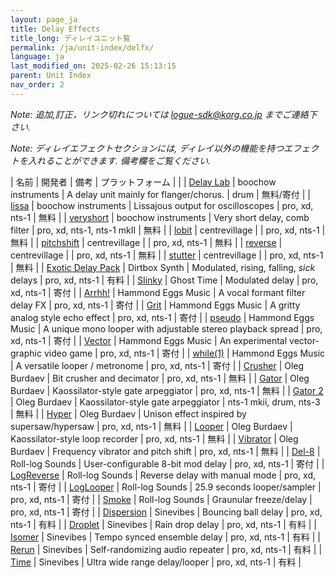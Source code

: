 ```yaml
---
layout: page_ja
title: Delay Effects
title_long: ディレイユニット覧
permalink: /ja/unit-index/delfx/
language: ja
last_modified_on: 2025-02-26 15:13:15
parent: Unit Index
nav_order: 2
---
```


_Note: 追加,訂正，リンク切れについては logue-sdk@korg.co.jp までご連絡下さい._

_Note: ディレイエフェクトセクションには, ディレイ以外の機能を持つエフェクトを入れることができます. 備考欄をご覧ください._

| 名前 | 開発者 | 備考 | プラットフォーム |  |
| [Delay Lab](https://blog.boochow.com/logue/delaylab) | boochow instruments | A delay unit mainly for flanger/chorus. | drum | 無料/寄付 |
| [lissa](https://github.com/boochow/lissa) | boochow instruments | Lissajous output for oscilloscopes | pro, xd, nts-1 | 無料 |
| [veryshort](https://github.com/boochow/veryshort) | boochow instruments | Very short delay, comb filter | pro, xd, nts-1, nts-1 mkII | 無料 |
| [lobit](https://github.com/centrevillage/cv_logue/tree/master/delfx/lobit) | centrevillage |  | pro, xd, nts-1 | 無料 |
| [pitchshift](https://github.com/centrevillage/cv_logue/tree/master/delfx/pitchshift) | centrevillage |  | pro, xd, nts-1 | 無料 |
| [reverse](https://github.com/centrevillage/cv_logue/tree/master/delfx/reverse) | centrevillage |  | pro, xd, nts-1 | 無料 |
| [stutter](https://github.com/centrevillage/cv_logue/tree/master/delfx/stutter) | centrevillage |  | pro, xd, nts-1 | 無料 |
| [Exotic Delay Pack](https://www.dirtboxsynth.com/sd_product/exotic-delay-pack/) | Dirtbox Synth | Modulated, rising, falling, _sick_ delays | pro, xd, nts-1 | 有料 |
| [Slinky](https://ghosttime.itch.io/ghost-time-custom-oscillators-for-the-logue-family/devlog/219231/slinky-a-modulated-delay-effect) | Ghost Time | Modulated delay | pro, xd, nts-1 | 寄付 |
| [Arrhh!](http://hammondeggsmusic.ca/logueplugins/arrhh.html) | Hammond Eggs Music | A vocal formant filter delay FX | pro, xd, nts-1 | 寄付 |
| [Grit](http://hammondeggsmusic.ca/logueplugins/grit.html) | Hammond Eggs Music | A gritty analog style echo effect | pro, xd, nts-1 | 寄付 |
| [pseudo](http://hammondeggsmusic.ca/logueplugins/pseudo.html) | Hammond Eggs Music | A unique mono looper with adjustable stereo playback spread | pro, xd, nts-1 | 寄付 |
| [Vector](http://hammondeggsmusic.ca/logueplugins/vector.html) | Hammond Eggs Music | An experimental vector-graphic video game | pro, xd, nts-1 | 寄付 |
| [while(1)](http://hammondeggsmusic.ca/logueplugins/while1.html) | Hammond Eggs Music | A versatile looper / metronome | pro, xd, nts-1 | 寄付 |
| [Crusher](https://github.com/dukesrg/logue-fx) | Oleg Burdaev | Bit crusher and decimator | pro, xd, nts-1 | 無料 |
| [Gator](https://github.com/dukesrg/logue-fx) | Oleg Burdaev | Kaossilator-style gate arpeggiator | pro, xd, nts-1 | 無料 |
| [Gator 2](https://github.com/dukesrg/logue-sdk/releases) | Oleg Burdaev | Kaossilator-style gate arpeggiator | nts-1 mkii, drum, nts-3 | 無料 |
| [Hyper](https://github.com/dukesrg/logue-fx) | Oleg Burdaev | Unison effect inspired by supersaw/hypersaw | pro, xd, nts-1 | 無料 |
| [Looper](https://github.com/dukesrg/logue-fx) | Oleg Burdaev | Kaossilator-style loop recorder | pro, xd, nts-1 | 無料 |
| [Vibrator](https://github.com/dukesrg/logue-fx) | Oleg Burdaev | Frequency vibrator and pitch shift | pro, xd, nts-1 | 無料 |
| [Del-8](https://gum.co/logueMill_del_8) | Roll-log Sounds | User-configurable 8-bit mod delay | pro, xd, nts-1 | 寄付 |
| [LogReverse](https://gum.co/rolllog_free_pack) | Roll-log Sounds | Reverse delay with manual mode | pro, xd, nts-1 | 寄付 |
| [LogLooper](https://gum.co/rolllog_free_pack) | Roll-log Sounds | 25.9 seconds looper/sampler | pro, xd, nts-1 | 寄付 |
| [Smoke](https://gum.co/rolllog_free_pack) | Roll-log Sounds | Graunular freeze/delay | pro, xd, nts-1 | 寄付 |
| [Dispersion](https://www.sinevibes.com/korgdispersion/) | Sinevibes | Bouncing ball delay | pro, xd, nts-1 | 有料 |
| [Droplet](https://www.sinevibes.com/korgdroplet/) | Sinevibes | Rain drop delay | pro, xd, nts-1 | 有料 |
| [Isomer](https://www.sinevibes.com/korgisomer/ ) | Sinevibes | Tempo synced ensemble delay | pro, xd, nts-1 | 有料 |
| [Rerun](https://www.sinevibes.com/korgrerun/) | Sinevibes | Self-randomizing audio repeater | pro, xd, nts-1 | 有料 |
| [Time](https://www.sinevibes.com/korgtime/) | Sinevibes | Ultra wide range delay/looper | pro, xd, nts-1 | 有料 |


